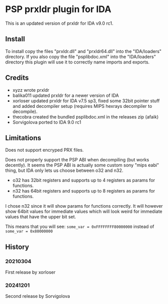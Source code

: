 # PSP prxldr plugin for IDA

This is an updated version of prxldr for IDA v9.0 rc1.


## Install
To install copy the files "prxldr.dll" and "prxldr64.dll" into the "IDA/loaders" directory.
If you also copy the file "psplibdoc.xml" into the "IDA/loaders" directory this plugin will use it to correctly name imports and exports.


## Credits
* xyzz wrote prxldr
* balika011 updated prxldr for a newer version of IDA
* xorloser updated prxldr for IDA v7.5 sp3, fixed some 32bit pointer stuff and added decompiler setup (requires MIPS hexrays decompiler to decompile).
* thecobra created the bundled psplibdoc.xml in the releases zip (afaik)
* Sorvigolova ported to IDA 9.0 rc1

## Limitations
Does not support encryped PRX files.

Does not properly support the PSP ABI when decompiling (but works decently).
It seems the PSP ABI is actually some custom sony "mips eabi" thing,
but IDA only lets us choose between o32 and n32.
* o32 has 32bit registers and supports up to 4 registers as params for functions.
* n32 has 64bit registers and supports up to 8 registers as params for functions.

I chose n32 since it will show params for functions correctly.
It will however show 64bit values for immediate values which will look
weird for immediate values that have the upper bit set.

This means that you will see:
	```some_var = 0xFFFFFFFF80000000```
instead of
	```some_var = 0x80000000```


## History
### 20210304
First release by xorloser
### 20241201
Second release by Sorvigolova
